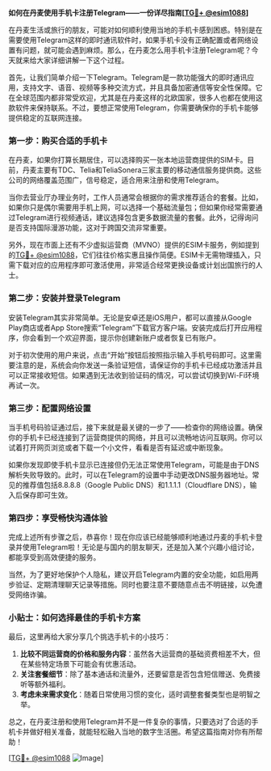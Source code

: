 **如何在丹麦使用手机卡注册Telegram——一份详尽指南[[TG💪+ @esim1088](https://t.me/s/esim1088)]**

在丹麦生活或旅行的朋友，可能对如何顺利使用当地的手机卡感到困惑。特别是在需要使用Telegram这样的即时通讯软件时，如果手机卡没有正确配置或者网络设置有问题，就可能会遇到麻烦。那么，在丹麦怎么用手机卡注册Telegram呢？今天就来给大家详细讲解一下这个过程。

首先，让我们简单介绍一下Telegram。Telegram是一款功能强大的即时通讯应用，支持文字、语音、视频等多种交流方式，并且具备加密通信等安全性保障。它在全球范围内都非常受欢迎，尤其是在丹麦这样的北欧国家，很多人也都在使用这款软件来保持联系。不过，要想正常使用Telegram，你需要确保你的手机卡能够提供稳定的互联网连接。

### **第一步：购买合适的手机卡**

在丹麦，如果你打算长期居住，可以选择购买一张本地运营商提供的SIM卡。目前，丹麦主要有TDC、Telia和TeliaSonera三家主要的移动通信服务提供商。这些公司的网络覆盖范围广，信号稳定，适合用来注册和使用Telegram。

当你去营业厅办理业务时，工作人员通常会根据你的需求推荐适合的套餐。比如，如果你只是偶尔需要用手机上网，可以选择一个基础流量包；但如果你经常需要通过Telegram进行视频通话，建议选择包含更多数据流量的套餐。此外，记得询问是否支持国际漫游功能，这对于跨国交流非常重要。

另外，现在市面上还有不少虚拟运营商（MVNO）提供的ESIM卡服务，例如提到的[TG💪+ @esim1088](https://t.me/s/esim1088)，它们往往价格实惠且操作简便。ESIM卡无需物理插入，只需下载对应的应用程序即可激活使用，非常适合经常更换设备或计划出国旅行的人士。

### **第二步：安装并登录Telegram**

安装Telegram其实非常简单。无论是安卓还是iOS用户，都可以直接从Google Play商店或者App Store搜索“Telegram”下载官方客户端。安装完成后打开应用程序，你会看到一个欢迎界面，提示你创建新账户或者恢复已有账户。

对于初次使用的用户来说，点击“开始”按钮后按照指示输入手机号码即可。这里需要注意的是，系统会向你发送一条验证短信，请保证你的手机卡已经成功激活并且可以正常接收短信。如果遇到无法收到验证码的情况，可以尝试切换到Wi-Fi环境再试一次。

### **第三步：配置网络设置**

当手机号码验证通过后，接下来就是最关键的一步了——检查你的网络设置。确保你的手机卡已经连接到了运营商提供的网络，并且可以流畅地访问互联网。你可以试着打开网页浏览或者下载一个小文件，看看是否有延迟或中断现象。

如果你发现即使手机卡显示已连接但仍无法正常使用Telegram，可能是由于DNS解析失败导致的。此时，可以在Telegram的设置中手动更改DNS服务器地址。常见的推荐值包括8.8.8.8（Google Public DNS）和1.1.1.1（Cloudflare DNS），输入后保存即可生效。

### **第四步：享受畅快沟通体验**

完成上述所有步骤之后，恭喜你！现在你应该已经能够顺利地通过丹麦的手机卡登录并使用Telegram啦！无论是与国内的朋友聊天，还是加入某个兴趣小组讨论，都能享受到高效便捷的服务。

当然，为了更好地保护个人隐私，建议开启Telegram内置的安全功能，如启用两步验证、定期清理聊天记录等措施。同时也要注意不要随意点击不明链接，以免遭受网络诈骗。

### **小贴士：如何选择最佳的手机卡方案**

最后，这里再给大家分享几个挑选手机卡的小技巧：

1. **比较不同运营商的价格和服务内容**：虽然各大运营商的基础资费相差不大，但在某些特定场景下可能会有优惠活动。
2. **关注套餐细节**：除了基本通话和流量外，还要留意是否包含短信赠送、免费接听等额外福利。
3. **考虑未来需求变化**：随着日常使用习惯的变化，适时调整套餐类型也是明智之举。

总之，在丹麦注册和使用Telegram并不是一件复杂的事情，只要选对了合适的手机卡并做好相关准备，就能轻松融入当地的数字生活圈。希望这篇指南对你有所帮助！

[[TG💪+ @esim1088](https://t.me/s/esim1088) ![Image](https://i.postimg.cc/4NQfJmqS/Snipaste-2025-05-13-00-14-12.png)]